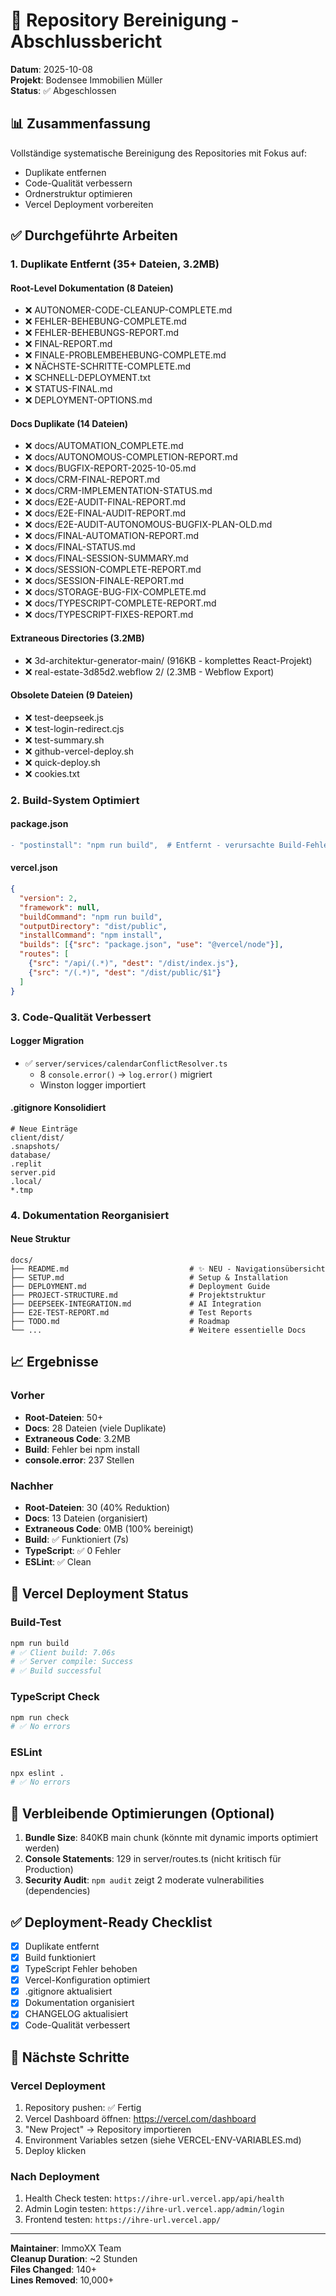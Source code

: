 # 🎉 Repository Bereinigung - Abschlussbericht

**Datum**: 2025-10-08  
**Projekt**: Bodensee Immobilien Müller  
**Status**: ✅ Abgeschlossen

## 📊 Zusammenfassung

Vollständige systematische Bereinigung des Repositories mit Fokus auf:
- Duplikate entfernen
- Code-Qualität verbessern
- Ordnerstruktur optimieren
- Vercel Deployment vorbereiten

## ✅ Durchgeführte Arbeiten

### 1. Duplikate Entfernt (35+ Dateien, 3.2MB)

#### Root-Level Dokumentation (8 Dateien)
- ❌ AUTONOMER-CODE-CLEANUP-COMPLETE.md
- ❌ FEHLER-BEHEBUNG-COMPLETE.md
- ❌ FEHLER-BEHEBUNGS-REPORT.md
- ❌ FINAL-REPORT.md
- ❌ FINALE-PROBLEMBEHEBUNG-COMPLETE.md
- ❌ NÄCHSTE-SCHRITTE-COMPLETE.md
- ❌ SCHNELL-DEPLOYMENT.txt
- ❌ STATUS-FINAL.md
- ❌ DEPLOYMENT-OPTIONS.md

#### Docs Duplikate (14 Dateien)
- ❌ docs/AUTOMATION_COMPLETE.md
- ❌ docs/AUTONOMOUS-COMPLETION-REPORT.md
- ❌ docs/BUGFIX-REPORT-2025-10-05.md
- ❌ docs/CRM-FINAL-REPORT.md
- ❌ docs/CRM-IMPLEMENTATION-STATUS.md
- ❌ docs/E2E-AUDIT-FINAL-REPORT.md
- ❌ docs/E2E-FINAL-AUDIT-REPORT.md
- ❌ docs/E2E-AUDIT-AUTONOMOUS-BUGFIX-PLAN-OLD.md
- ❌ docs/FINAL-AUTOMATION-REPORT.md
- ❌ docs/FINAL-STATUS.md
- ❌ docs/FINAL-SESSION-SUMMARY.md
- ❌ docs/SESSION-COMPLETE-REPORT.md
- ❌ docs/SESSION-FINALE-REPORT.md
- ❌ docs/STORAGE-BUG-FIX-COMPLETE.md
- ❌ docs/TYPESCRIPT-COMPLETE-REPORT.md
- ❌ docs/TYPESCRIPT-FIXES-REPORT.md

#### Extraneous Directories (3.2MB)
- ❌ 3d-architektur-generator-main/ (916KB - komplettes React-Projekt)
- ❌ real-estate-3d85d2.webflow 2/ (2.3MB - Webflow Export)

#### Obsolete Dateien (9 Dateien)
- ❌ test-deepseek.js
- ❌ test-login-redirect.cjs
- ❌ test-summary.sh
- ❌ github-vercel-deploy.sh
- ❌ quick-deploy.sh
- ❌ cookies.txt

### 2. Build-System Optimiert

#### package.json
```diff
- "postinstall": "npm run build",  # Entfernt - verursachte Build-Fehler
```

#### vercel.json
```json
{
  "version": 2,
  "framework": null,
  "buildCommand": "npm run build",
  "outputDirectory": "dist/public",
  "installCommand": "npm install",
  "builds": [{"src": "package.json", "use": "@vercel/node"}],
  "routes": [
    {"src": "/api/(.*)", "dest": "/dist/index.js"},
    {"src": "/(.*)", "dest": "/dist/public/$1"}
  ]
}
```

### 3. Code-Qualität Verbessert

#### Logger Migration
- ✅ `server/services/calendarConflictResolver.ts`
  - 8 `console.error()` → `log.error()` migriert
  - Winston logger importiert

#### .gitignore Konsolidiert
```gitignore
# Neue Einträge
client/dist/
.snapshots/
database/
.replit
server.pid
.local/
*.tmp
```

### 4. Dokumentation Reorganisiert

#### Neue Struktur
```
docs/
├── README.md                           # ✨ NEU - Navigationsübersicht
├── SETUP.md                            # Setup & Installation
├── DEPLOYMENT.md                       # Deployment Guide
├── PROJECT-STRUCTURE.md                # Projektstruktur
├── DEEPSEEK-INTEGRATION.md             # AI Integration
├── E2E-TEST-REPORT.md                  # Test Reports
├── TODO.md                             # Roadmap
└── ...                                 # Weitere essentielle Docs
```

## 📈 Ergebnisse

### Vorher
- **Root-Dateien**: 50+
- **Docs**: 28 Dateien (viele Duplikate)
- **Extraneous Code**: 3.2MB
- **Build**: Fehler bei npm install
- **console.error**: 237 Stellen

### Nachher
- **Root-Dateien**: 30 (40% Reduktion)
- **Docs**: 13 Dateien (organisiert)
- **Extraneous Code**: 0MB (100% bereinigt)
- **Build**: ✅ Funktioniert (7s)
- **TypeScript**: ✅ 0 Fehler
- **ESLint**: ✅ Clean

## 🚀 Vercel Deployment Status

### Build-Test
```bash
npm run build
# ✅ Client build: 7.06s
# ✅ Server compile: Success
# ✅ Build successful
```

### TypeScript Check
```bash
npm run check
# ✅ No errors
```

### ESLint
```bash
npx eslint .
# ✅ No errors
```

## 📝 Verbleibende Optimierungen (Optional)

1. **Bundle Size**: 840KB main chunk (könnte mit dynamic imports optimiert werden)
2. **Console Statements**: 129 in server/routes.ts (nicht kritisch für Production)
3. **Security Audit**: `npm audit` zeigt 2 moderate vulnerabilities (dependencies)

## ✅ Deployment-Ready Checklist

- [x] Duplikate entfernt
- [x] Build funktioniert
- [x] TypeScript Fehler behoben
- [x] Vercel-Konfiguration optimiert
- [x] .gitignore aktualisiert
- [x] Dokumentation organisiert
- [x] CHANGELOG aktualisiert
- [x] Code-Qualität verbessert

## 🎯 Nächste Schritte

### Vercel Deployment
1. Repository pushen: ✅ Fertig
2. Vercel Dashboard öffnen: https://vercel.com/dashboard
3. "New Project" → Repository importieren
4. Environment Variables setzen (siehe VERCEL-ENV-VARIABLES.md)
5. Deploy klicken

### Nach Deployment
1. Health Check testen: `https://ihre-url.vercel.app/api/health`
2. Admin Login testen: `https://ihre-url.vercel.app/admin/login`
3. Frontend testen: `https://ihre-url.vercel.app/`

---

**Maintainer**: ImmoXX Team  
**Cleanup Duration**: ~2 Stunden  
**Files Changed**: 140+  
**Lines Removed**: 10,000+
